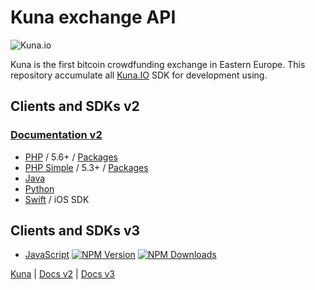 
# Kuna exchange API

![Kuna.io](https://kuna.io/assets/logo-b8fe31f52ff22786224afd4962d8ea28d8f76c1d3ad3a9c3cd18d01337be3a4f.png)

Kuna is the first bitcoin crowdfunding exchange in Eastern Europe.
This repository accumulate all [Kuna.IO](http://kuna.io) SDK for development using.

## Clients and SDKs v2

### [Documentation v2](https://kuna.io/documents/api)

* [PHP](https://github.com/reilag/kuna-api-php) / 5.6+ / [Packages](https://packagist.org/packages/reilag/kuna-api-php)
* [PHP Simple](https://github.com/reilag/kuna-api-php-simple) / 5.3+ / [Packages](https://packagist.org/packages/reilag/kuna-api-php-simple)
* [Java](https://github.com/vladmelnyk/kuna-api-java)
* [Python](https://github.com/DmytroLitvinov/kuna)
* [Swift](https://github.com/OlegGordiichuk/kuna-sdk) / iOS SDK

## Clients and SDKs v3
* [JavaScript](https://github.com/CoinWizard/kuna-sdk)
[![NPM Version](https://img.shields.io/npm/v/kuna-sdk.svg?style=flat)](https://www.npmjs.com/package/kuna-sdk)
[![NPM Downloads](https://img.shields.io/npm/dm/kuna-sdk.svg?style=flat)](https://www.npmjs.com/package/kuna-sdk)


[Kuna](http://kuna.io) | [Docs v2](https://kuna.io/documents/api) | [Docs v3](https://github.com/kunadevelopers/api-docs)
